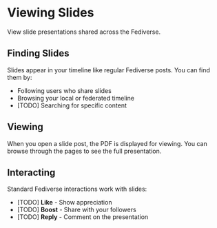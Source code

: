# Viewing Slides

View slide presentations shared across the Fediverse.

## Finding Slides

Slides appear in your timeline like regular Fediverse posts. You can find them by:
- Following users who share slides
- Browsing your local or federated timeline
- [TODO] Searching for specific content

## Viewing

When you open a slide post, the PDF is displayed for viewing. You can browse through the pages to see the full presentation.

## Interacting

Standard Fediverse interactions work with slides:
- [TODO] **Like** - Show appreciation
- [TODO] **Boost** - Share with your followers
- [TODO] **Reply** - Comment on the presentation
